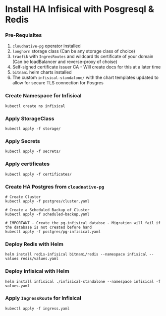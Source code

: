# Install HA Infisical with Posgresql & Redis

### Pre-Requisites
1. `cloudnative-pg` operator installed
2. `longhorn` storage class (Can be any storage class of choice)
3. `traefik` with `IngresRoutes` and wildcard tls certificate of your domain (Can be loadBalancer and reverse-proxy of choise)
4. Self-signed certificate issuer CA - Will create docs for this at a later time
5. `bitnami` helm charts installed
6. The custom `infisical-standalone/` with the chart templates updated to allow for secure TLS connection for Posgres

### Create Namespace for Infisical
```
kubectl create ns infisical
```

### Apply StorageClass
```
kubectl apply -f storage/
```

### Apply Secrets
```
kubectl apply -f secrets/
```

### Apply certificates
```
kubectl apply -f certificates/
```

### Create HA Postgres from `cloudnative-pg`
```
# Create Cluster
kubectl apply -f postgres/cluster.yaml

# Create a Scheduled Backup of Cluster
kubectl apply -f scheduled-backup.yaml

# IMPORTANT - Create the pg-infisical databse - Migration will fail if the database is not created before hand
kubectl apply -f postgres/pg-infisical.yaml
```

### Deploy Redis with Helm
```
helm install redis-infisical bitnami/redis --namespace infisical --values redis/values.yaml
```

### Deploy Infisical with Helm
```
helm install infisical ./infisical-standalone --namespace infisical -f values.yaml
```

### Apply `IngressRoute` for Infisical
```
kubectl apply -f ingress.yaml
```
